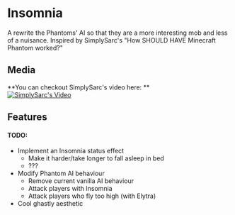 # Insomnia
A rewrite the Phantoms' AI so that they are a more interesting mob and less of a nuisance. Inspired by SimplySarc's "How SHOULD HAVE Minecraft Phantom worked?"

## Media
**You can checkout SimplySarc's video here: **
<br>
[![SimplySarc's Video](https://img.youtube.com/vi/30BmmdCnc3A/0.jpg)](https://www.youtube.com/watch?v=30BmmdCnc3A)

## Features
#### TODO:
* Implement an Insomnia status effect
  * Make it harder/take longer to fall asleep in bed
  * ???
* Modify Phantom AI behaviour 
  * Remove current vanilla AI behaviour 
  * Attack players with Insomnia 
  * Attack players who fly too high (with Elytra)
* Cool ghastly aesthetic 
